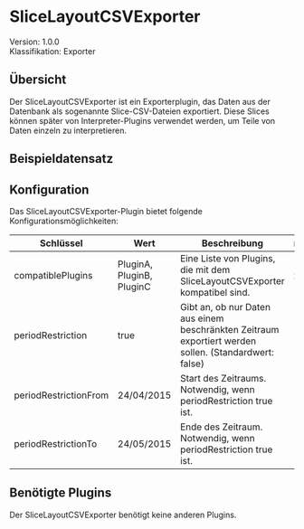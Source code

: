 # SliceLayoutCSVExporter
Version: 1.0.0  
Klassifikation: Exporter

Übersicht
-----
Der SliceLayoutCSVExporter ist ein Exporterplugin, das Daten aus der Datenbank als sogenannte Slice-CSV-Dateien exportiert. 
Diese Slices können später von Interpreter-Plugins verwendet werden, um Teile von Daten einzeln zu interpretieren.

Beispieldatensatz
-----

Konfiguration
-----
Das SliceLayoutCSVExporter-Plugin bietet folgende Konfigurationsmöglichkeiten:

| Schlüssel  | Wert | Beschreibung | notwendig |
| ------------- | ------------- |  ------------- | ------------- |
| compatiblePlugins | PluginA, PluginB, PluginC | Eine Liste von Plugins, die mit dem SliceLayoutCSVExporter kompatibel sind. | x
| periodRestriction | true | Gibt an, ob nur Daten aus einem beschränkten Zeitraum exportiert werden sollen. (Standardwert: false) | 
| periodRestrictionFrom | 24/04/2015 | Start des Zeitraums. Notwendig, wenn periodRestriction true ist. | 
| periodRestrictionTo | 24/05/2015 | Ende des Zeitraum. Notwendig, wenn periodRestriction true ist. | 

Benötigte Plugins
-----
Der SliceLayoutCSVExporter benötigt keine anderen Plugins.